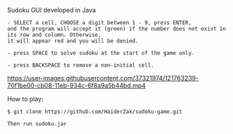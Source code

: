 Sudoku GUI developed in Java

``` 
- SELECT a cell, CHOOSE a digit between 1 - 9, press ENTER,
and the program will accept it (green) if the number does not exist in its row and column. Otherwise, 
it will appear red and you will be denied. 

- press SPACE to solve sudoku at the start of the game only.

- press BACKSPACE to remove a non-initial cell.
```

https://user-images.githubusercontent.com/37321974/121763239-70f1be00-cb08-11eb-934c-6f8a9a5b44bd.mp4

How to play:

```
$ git clone https://github.com/HaiderZak/sudoku-game.git

Then run sudoku.jar
```

